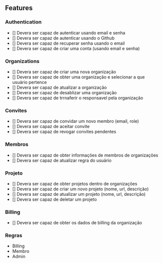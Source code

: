 


## Features 

### Authentication 

- [] Devera ser capaz de autenticar usando email e senha
- [] Devera ser capaz de autenticar usando o Github
- [] Devera ser capaz de recuperar senha usando o email
- [] Devera ser capaz de criar uma conta (usando email e senha)

### Organizations 

- [] Devera ser capaz de criar uma nova organização
- [] Devera ser capaz de obter uma organização e selecionar a que usuário pertence 
- [] Devera ser capaz de atualizar a organização
- [] Devera ser capaz de desablizar uma organização 
- [] Devera ser capaz de trrnaferir o responsavel pela organização

### Convites 

- [] Devera ser capaz de convidar um novo membro (email, role)
- [] Devera ser capaz de aceitar convite 
- [] Devera ser capaz de revogar convites pendentes 

### Membros

- [] Devera ser capaz de obter informações de membros de organizações
- [] Devera ser capaz de atualizar regra do usuário

### Projeto

- [] Devera ser capaz de obter projetos dentro de organizações
- [] Devera ser capaz de criar um novo projeto (nome, url, descrição)
- [] Devera ser capaz de atualizar um projeto (nome, url, descrição)
- [] Devera ser capaz de deletar um projeto

### Billing 

- [] Devera ser capaz de obter os dados de billing da organização


### Regras

- Billing 
- Membro 
- Admin
